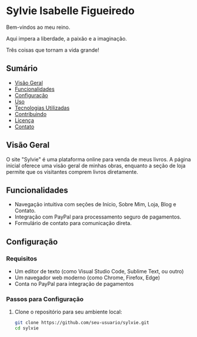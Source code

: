 # Sylvie Isabelle Figueiredo

Bem-vindos ao meu reino. 

Aqui impera a liberdade, a paixão e a imaginação.

Três coisas que tornam a vida grande! 


## Sumário

- [Visão Geral](#visão-geral)
- [Funcionalidades](#funcionalidades)
- [Configuração](#configuração)
- [Uso](#uso)
- [Tecnologias Utilizadas](#tecnologias-utilizadas)
- [Contribuindo](#contribuindo)
- [Licença](#licença)
- [Contato](#contato)

## Visão Geral

O site "Sylvie" é uma plataforma online para venda de meus livros. A página inicial oferece uma visão geral de minhas obras, enquanto a seção de loja permite que os visitantes comprem livros diretamente.

## Funcionalidades

- Navegação intuitiva com seções de Início, Sobre Mim, Loja, Blog e Contato.
- Integração com PayPal para processamento seguro de pagamentos.
- Formulário de contato para comunicação direta.

## Configuração

### Requisitos

- Um editor de texto (como Visual Studio Code, Sublime Text, ou outro)
- Um navegador web moderno (como Chrome, Firefox, Edge)
- Conta no PayPal para integração de pagamentos

### Passos para Configuração

1. Clone o repositório para seu ambiente local:

   ```sh
   git clone https://github.com/seu-usuario/sylvie.git
   cd sylvie
